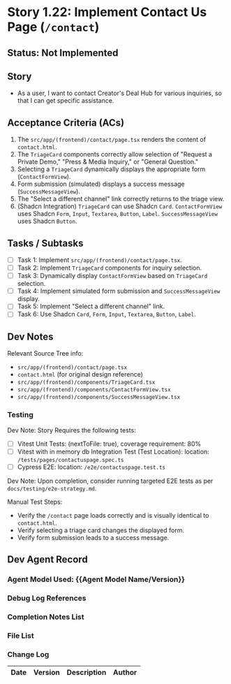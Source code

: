 # Story 1.22: Implement Contact Us Page (`/contact`)

## Status: Not Implemented

## Story

- As a user, I want to contact Creator's Deal Hub for various inquiries, so that I can get specific assistance.

## Acceptance Criteria (ACs)

1.  The `src/app/(frontend)/contact/page.tsx` renders the content of `contact.html`.
2.  The `TriageCard` components correctly allow selection of "Request a Private Demo," "Press & Media Inquiry," or "General Question."
3.  Selecting a `TriageCard` dynamically displays the appropriate form (`ContactFormView`).
4.  Form submission (simulated) displays a success message (`SuccessMessageView`).
5.  The "Select a different channel" link correctly returns to the triage view.
6.  (Shadcn Integration) `TriageCard` can use Shadcn `Card`. `ContactFormView` uses Shadcn `Form`, `Input`, `Textarea`, `Button`, `Label`. `SuccessMessageView` uses Shadcn `Button`.

## Tasks / Subtasks

- [ ] Task 1: Implement `src/app/(frontend)/contact/page.tsx`.
- [ ] Task 2: Implement `TriageCard` components for inquiry selection.
- [ ] Task 3: Dynamically display `ContactFormView` based on `TriageCard` selection.
- [ ] Task 4: Implement simulated form submission and `SuccessMessageView` display.
- [ ] Task 5: Implement "Select a different channel" link.
- [ ] Task 6: Use Shadcn `Card`, `Form`, `Input`, `Textarea`, `Button`, `Label`.

## Dev Notes

Relevant Source Tree info:
- `src/app/(frontend)/contact/page.tsx`
- `contact.html` (for original design reference)
- `src/app/(frontend)/components/TriageCard.tsx`
- `src/app/(frontend)/components/ContactFormView.tsx`
- `src/app/(frontend)/components/SuccessMessageView.tsx`

### Testing

Dev Note: Story Requires the following tests:

- [ ] Vitest Unit Tests: (nextToFile: true), coverage requirement: 80%
- [ ] Vitest with in memory db Integration Test (Test Location): location: `/tests/pages/contactuspage.spec.ts`
- [ ] Cypress E2E: location: `/e2e/contactuspage.test.ts`

Dev Note: Upon completion, consider running targeted E2E tests as per `docs/testing/e2e-strategy.md`.

Manual Test Steps:
- Verify the `/contact` page loads correctly and is visually identical to `contact.html`.
- Verify selecting a triage card changes the displayed form.
- Verify form submission leads to a success message.

## Dev Agent Record

### Agent Model Used: {{Agent Model Name/Version}}

### Debug Log References

### Completion Notes List

### File List

### Change Log

| Date | Version | Description | Author |
| :--- | :------ | :---------- | :----- |